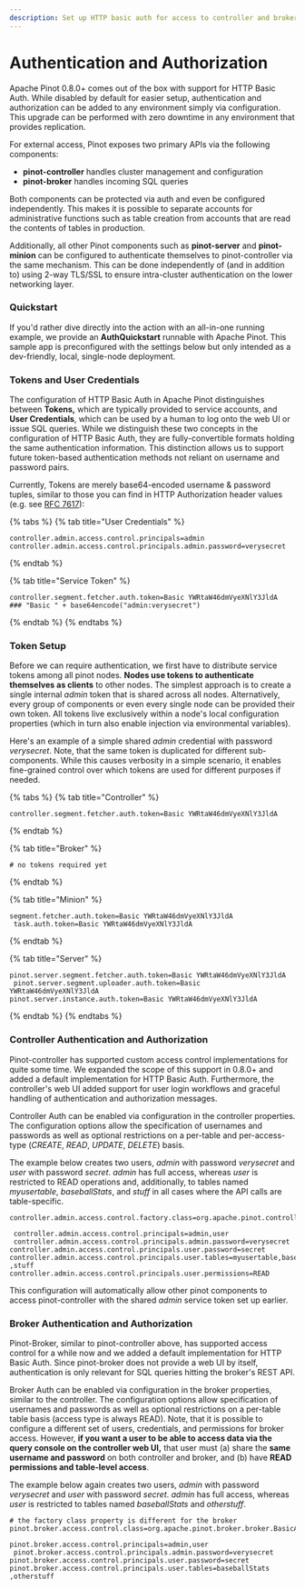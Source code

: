 ```yaml
---
description: Set up HTTP basic auth for access to controller and broker
---
```


# Authentication and Authorization

Apache Pinot 0.8.0+ comes out of the box with support for HTTP Basic Auth. While disabled by default for easier setup, authentication and authorization can be added to any environment simply via configuration. This upgrade can be performed with zero downtime in any environment that provides replication.

For external access, Pinot exposes two primary APIs via the following components:

* **pinot-controller** handles cluster management and configuration
* **pinot-broker** handles incoming SQL queries

Both components can be protected via auth and even be configured independently. This makes it is possible to separate accounts for administrative functions such as table creation from accounts that are read the contents of tables in production.

Additionally, all other Pinot components such as **pinot-server** and **pinot-minion** can be configured to authenticate themselves to pinot-controller via the same mechanism. This can be done independently of \(and in addition to\) using 2-way TLS/SSL to ensure intra-cluster authentication on the lower networking layer.

### Quickstart

If you'd rather dive directly into the action with an all-in-one running example, we provide an **AuthQuickstart** runnable with Apache Pinot. This sample app is preconfigured with the settings below but only intended as a dev-friendly, local, single-node  deployment.

### Tokens and User Credentials

The configuration of HTTP Basic Auth in Apache Pinot distinguishes between **Tokens,** which are typically provided to service accounts, and **User Credentials**, which can be used by a human to log onto the web UI or issue SQL queries. While we distinguish these two concepts in the configuration of HTTP Basic Auth, they are fully-convertible formats holding the same authentication information. This distinction allows us to support future token-based authentication methods not reliant on username and password pairs.

Currently, Tokens are merely base64-encoded username & password tuples, similar to those you can find in HTTP Authorization header values \(e.g. see [RFC 7617](https://tools.ietf.org/html/rfc7617)\):

{% tabs %}
{% tab title="User Credentials" %}
```
controller.admin.access.control.principals=admin
controller.admin.access.control.principals.admin.password=verysecret 
```
{% endtab %}

{% tab title="Service Token" %}
```text
controller.segment.fetcher.auth.token=Basic YWRtaW46dmVyeXNlY3JldA
### "Basic " + base64encode("admin:verysecret")
```
{% endtab %}
{% endtabs %}

### Token Setup

Before we can require authentication, we first have to distribute service tokens among all pinot nodes. **Nodes use tokens to authenticate themselves as clients** to other nodes. The simplest approach is to create a single internal _admin_ token that is shared across all nodes. Alternatively, every group of components or even every single node can be provided their own token. All tokens live exclusively within a node's local configuration properties \(which in turn also enable injection via environmental variables\).

Here's an example of a simple shared _admin_ credential with password _verysecret_. Note, that the same token is duplicated for different sub-components. While this causes verbosity in a simple scenario, it enables fine-grained control over which tokens are used for different purposes if needed.

{% tabs %}
{% tab title="Controller" %}
```
controller.segment.fetcher.auth.token=Basic YWRtaW46dmVyeXNlY3JldA
```
{% endtab %}

{% tab title="Broker" %}
```
# no tokens required yet
```
{% endtab %}

{% tab title="Minion" %}
```
segment.fetcher.auth.token=Basic YWRtaW46dmVyeXNlY3JldA
 task.auth.token=Basic YWRtaW46dmVyeXNlY3JldA

```
{% endtab %}

{% tab title="Server" %}
```text
pinot.server.segment.fetcher.auth.token=Basic YWRtaW46dmVyeXNlY3JldA
 pinot.server.segment.uploader.auth.token=Basic YWRtaW46dmVyeXNlY3JldA 
pinot.server.instance.auth.token=Basic YWRtaW46dmVyeXNlY3JldA
```
{% endtab %}
{% endtabs %}

### Controller Authentication and Authorization

Pinot-controller has supported custom access control implementations for quite some time. We expanded the scope of this support in 0.8.0+ and added a default implementation for HTTP Basic Auth. Furthermore, the controller's web UI added support for user login workflows and graceful handling of authentication and authorization messages.

Controller Auth can be enabled via configuration in the controller properties. The configuration options allow the specification of usernames and passwords as well as optional restrictions on a per-table and per-access-type \(_CREATE_, _READ_, _UPDATE_, _DELETE_\) basis.

The example below creates two users, _admin_ with password _verysecret_ and _user_ with password _secret_. _admin_ has full access, whereas _user_ is restricted to READ operations and, additionally, to tables named _myusertable_, _baseballStats_, and _stuff_ in all cases where the API calls are table-specific.

```text
controller.admin.access.control.factory.class=org.apache.pinot.controller.api.access.BasicAuthAccessControlFactory

 controller.admin.access.control.principals=admin,user
 controller.admin.access.control.principals.admin.password=verysecret 
controller.admin.access.control.principals.user.password=secret 
controller.admin.access.control.principals.user.tables=myusertable,baseballStats ,stuff
controller.admin.access.control.principals.user.permissions=READ
```

This configuration will automatically allow other pinot components to access pinot-controller with the shared _admin_ service token set up earlier.

### Broker Authentication and Authorization

Pinot-Broker, similar to pinot-controller above, has supported access control for a while now and we added a default implementation for HTTP Basic Auth. Since pinot-broker does not provide a web UI by itself, authentication is only relevant for SQL queries hitting the broker's REST API.

Broker Auth can be enabled via configuration in the broker properties, similar to the controller. The configuration options allow specification of usernames and passwords as well as optional restrictions on a per-table table basis \(access type is always READ\). Note, that it is possible to configure a different set of users, credentials, and permissions for broker access. However, **if you want a user to be able to access data via the query console on the controller web UI,** that user must \(a\) share the **same username and password** on both controller and broker, and \(b\) have **READ permissions and table-level access**.

The example below again creates two users, _admin_ with password _verysecret_ and _user_ with password _secret_. _admin_ has full access, whereas _user_ is restricted to tables named _baseballStats_ and _otherstuff_.

```text
# the factory class property is different for the broker
pinot.broker.access.control.class=org.apache.pinot.broker.broker.BasicAuthAccessControlFactory 

pinot.broker.access.control.principals=admin,user
 pinot.broker.access.control.principals.admin.password=verysecret 
pinot.broker.access.control.principals.user.password=secret 
pinot.broker.access.control.principals.user.tables=baseballStats ,otherstuff
```



